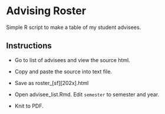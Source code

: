 # Advising Roster

Simple R script to make a table of my student advisees.

## Instructions

* Go to list of advisees and view the source html.

* Copy and paste the source into text file.

* Save as roster_\[sf\]\[202x\].html

* Open advisee_list.Rmd. Edit `semester` to semester and year.

* Knit to PDF.

